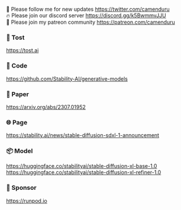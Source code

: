 🐣 Please follow me for new updates https://twitter.com/camenduru <br />
🔥 Please join our discord server https://discord.gg/k5BwmmvJJU <br />
🥳 Please join my patreon community https://patreon.com/camenduru <br />

### 🥪 Tost
https://tost.ai

### 🧬 Code
https://github.com/Stability-AI/generative-models

### 📄 Paper
https://arxiv.org/abs/2307.01952

### 🌐 Page
https://stability.ai/news/stable-diffusion-sdxl-1-announcement

### 📦 Model
https://huggingface.co/stabilityai/stable-diffusion-xl-base-1.0 <br />
https://huggingface.co/stabilityai/stable-diffusion-xl-refiner-1.0 <br />

### 🏢 Sponsor
https://runpod.io